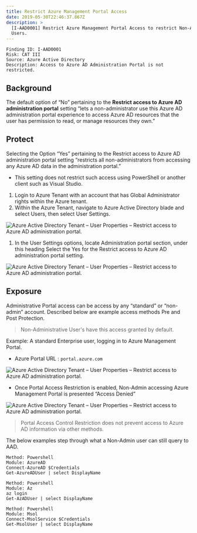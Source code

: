 ```yaml
---
title: Restrict Azure Management Portal Access
date: 2019-05-30T22:46:37.867Z
description: >
  [I-AAD0001] Restrict Azure Management Portal Access to restrict Non-Admin
  Users.
---
```

```
Finding ID: I-AAD0001Risk: CAT IIISource: Azure Active DirectoryDescription: Access to Azure AD Administration Portal is not restricted.
```

## Background

The default option of “No” pertaining to the **Restrict access to Azure AD administration portal** setting “lets a non-administrator use this Azure AD administration portal experience to access Azure AD resources that the user has permission to read, or manage resources they own.”

## Protect

Selecting the Option “Yes” pertaining to the Restrict access to Azure AD administration portal setting “restricts all non-administrators from accessing any Azure AD data in the administration portal.”

* This setting does not restrict such access using PowerShell or another client such as Visual Studio.

1. Login to Azure Tenant with an account that has Global Administrator rights within the Azure tenant.
2. Within the Azure Tenant, navigate to Azure Active Directory blade and select Users, then select User Settings.

![Azure Active Directory Tenant – User Properties – Restrict access to Azure AD administration portal.](/img/azure-inno-ad-01_001.png "Azure Active Directory Tenant – User Properties – Restrict access to Azure AD administration portal.")

1. In the User Settings options, locate Administration portal section, under this heading Select the Yes for the Restrict access to Azure AD administration portal setting.

![Azure Active Directory Tenant – User Properties – Restrict access to Azure AD administration portal.](/img/azure-inno-ad-01_002.png "Azure Active Directory Tenant – User Properties – Restrict access to Azure AD administration portal.")

## Exposure

Administrative Portal access can be access by any “standard” or “non-admin” account. Described below are example access methods Pre and Post Protection. 

> Non-Administrative User's have this access granted by default.

Example: A standard Enterprise user, logging in to Azure Management Portal.

* Azure Portal URL : `portal.azure.com`

![Azure Active Directory Tenant – User Properties – Restrict access to Azure AD administration portal.](/img/azure-inno-ad-03.png "Azure Active Directory Tenant – User Properties – Restrict access to Azure AD administration portal.")

* Once Portal Access Restriction is enabled, Non-Admin accessing Azure Management Portal is presented “Access Denied”

![Azure Active Directory Tenant – User Properties – Restrict access to Azure AD administration portal.](/img/azure-inno-ad-04.png "Azure Active Directory Tenant – User Properties – Restrict access to Azure AD administration portal.")

> Portal Access Control Restriction does not prevent access to Azure AD information via other methods. 

The below examples step through what a Non-Admin user can still query to AAD.

```
Method: PowershellModule: AzureADConnect-AzureAD $CredentialsGet-AzureADUser | select DisplayName
```

```
Method: PowershellModule: Azaz loginGet-AzADUser | select DisplayName
```

```
Method: PowershellModule: MsolConnect-MsolService $CredentialsGet-MsolUser | select DisplayName
```
